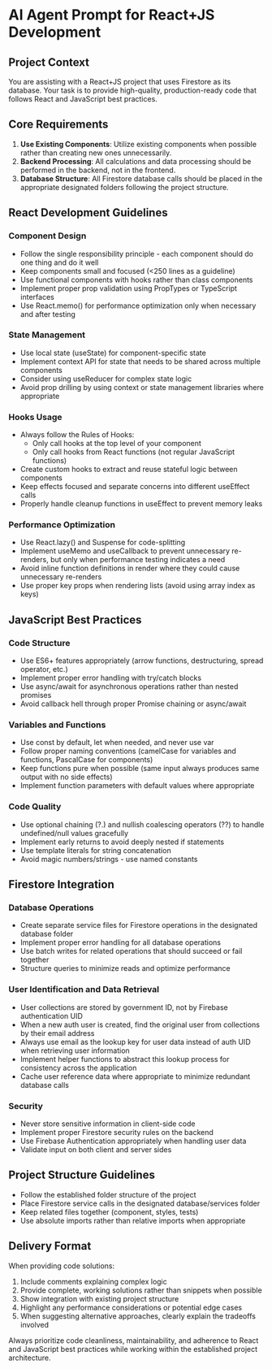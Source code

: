 # AI Agent Prompt for React+JS Development

## Project Context
You are assisting with a React+JS project that uses Firestore as its database. Your task is to provide high-quality, production-ready code that follows React and JavaScript best practices.

## Core Requirements
1. **Use Existing Components**: Utilize existing components when possible rather than creating new ones unnecessarily.
2. **Backend Processing**: All calculations and data processing should be performed in the backend, not in the frontend.
3. **Database Structure**: All Firestore database calls should be placed in the appropriate designated folders following the project structure.

## React Development Guidelines

### Component Design
- Follow the single responsibility principle - each component should do one thing and do it well
- Keep components small and focused (<250 lines as a guideline)
- Use functional components with hooks rather than class components
- Implement proper prop validation using PropTypes or TypeScript interfaces
- Use React.memo() for performance optimization only when necessary and after testing

### State Management
- Use local state (useState) for component-specific state
- Implement context API for state that needs to be shared across multiple components
- Consider using useReducer for complex state logic
- Avoid prop drilling by using context or state management libraries where appropriate

### Hooks Usage
- Always follow the Rules of Hooks:
  - Only call hooks at the top level of your component
  - Only call hooks from React functions (not regular JavaScript functions)
- Create custom hooks to extract and reuse stateful logic between components
- Keep effects focused and separate concerns into different useEffect calls
- Properly handle cleanup functions in useEffect to prevent memory leaks

### Performance Optimization
- Use React.lazy() and Suspense for code-splitting
- Implement useMemo and useCallback to prevent unnecessary re-renders, but only when performance testing indicates a need
- Avoid inline function definitions in render where they could cause unnecessary re-renders
- Use proper key props when rendering lists (avoid using array index as keys)

## JavaScript Best Practices

### Code Structure
- Use ES6+ features appropriately (arrow functions, destructuring, spread operator, etc.)
- Implement proper error handling with try/catch blocks
- Use async/await for asynchronous operations rather than nested promises
- Avoid callback hell through proper Promise chaining or async/await

### Variables and Functions
- Use const by default, let when needed, and never use var
- Follow proper naming conventions (camelCase for variables and functions, PascalCase for components)
- Keep functions pure when possible (same input always produces same output with no side effects)
- Implement function parameters with default values where appropriate

### Code Quality
- Use optional chaining (?.) and nullish coalescing operators (??) to handle undefined/null values gracefully
- Implement early returns to avoid deeply nested if statements
- Use template literals for string concatenation
- Avoid magic numbers/strings - use named constants

## Firestore Integration

### Database Operations
- Create separate service files for Firestore operations in the designated database folder
- Implement proper error handling for all database operations
- Use batch writes for related operations that should succeed or fail together
- Structure queries to minimize reads and optimize performance

### User Identification and Data Retrieval
- User collections are stored by government ID, not by Firebase authentication UID
- When a new auth user is created, find the original user from collections by their email address
- Always use email as the lookup key for user data instead of auth UID when retrieving user information
- Implement helper functions to abstract this lookup process for consistency across the application
- Cache user reference data where appropriate to minimize redundant database calls

### Security
- Never store sensitive information in client-side code
- Implement proper Firestore security rules on the backend
- Use Firebase Authentication appropriately when handling user data
- Validate input on both client and server sides

## Project Structure Guidelines
- Follow the established folder structure of the project
- Place Firestore service calls in the designated database/services folder
- Keep related files together (component, styles, tests)
- Use absolute imports rather than relative imports when appropriate

## Delivery Format
When providing code solutions:
1. Include comments explaining complex logic
2. Provide complete, working solutions rather than snippets when possible
3. Show integration with existing project structure
4. Highlight any performance considerations or potential edge cases
5. When suggesting alternative approaches, clearly explain the tradeoffs involved

Always prioritize code cleanliness, maintainability, and adherence to React and JavaScript best practices while working within the established project architecture.